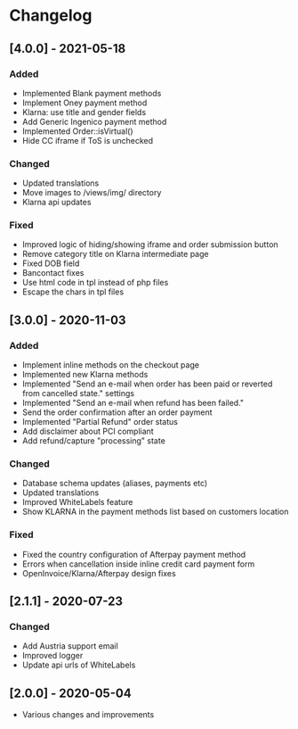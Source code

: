 # Changelog
## [4.0.0] - 2021-05-18
### Added
- Implemented Blank payment methods
- Implement Oney payment method
- Klarna: use title and gender fields
- Add Generic Ingenico payment method
- Implemented Order::isVirtual()
- Hide CC iframe if ToS is unchecked

### Changed
- Updated translations
- Move images to /views/img/ directory
- Klarna api updates

### Fixed
- Improved logic of hiding/showing iframe and order submission button
- Remove category title on Klarna intermediate page
- Fixed DOB field
- Bancontact fixes
- Use html code in tpl instead of php files
- Escape the chars in tpl files

## [3.0.0] - 2020-11-03

### Added
- Implement inline methods on the checkout page
- Implemented new Klarna methods
- Implemented "Send an e-mail when order has been paid or reverted from cancelled state." settings
- Implemented "Send an e-mail when refund has been failed."
- Send the order confirmation after an order payment
- Implemented "Partial Refund" order status
- Add disclaimer about PCI compliant
- Add refund/capture "processing" state

### Changed
- Database schema updates (aliases, payments etc)
- Updated translations
- Improved WhiteLabels feature
- Show KLARNA in the payment methods list based on customers location

### Fixed
- Fixed the country configuration of Afterpay payment method
- Errors when cancellation inside inline credit card payment form
- OpenInvoice/Klarna/Afterpay design fixes

## [2.1.1] - 2020-07-23

### Changed
- Add Austria support email
- Improved logger
- Update api urls of WhiteLabels

## [2.0.0] - 2020-05-04
- Various changes and improvements